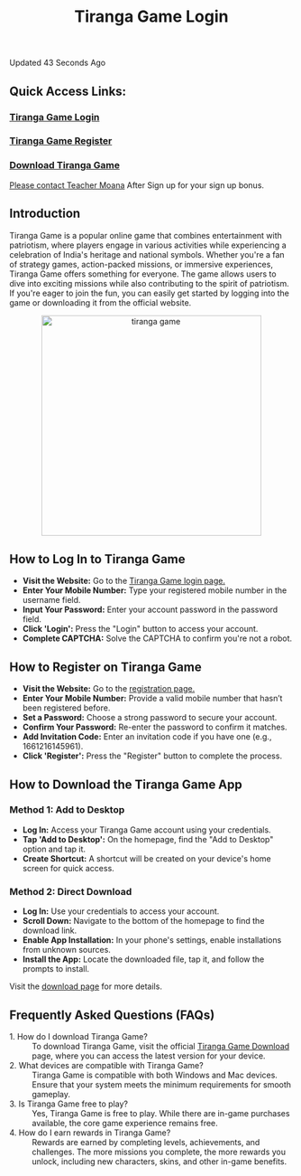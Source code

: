   <header>
        <h1>Tiranga Game Login</h1>
    </header>
<p>Updated 43 Seconds Ago</p>
   <section>
        <h2>Quick Access Links:</h2>
            <h3><a href="https://tiranga-game.one/login/" target="_blank">Tiranga Game Login</h3>
              <h3><a href="https://tiranga-game.one/register/" target="_blank">Tiranga Game Register</h3>
            <h3><a href="https://tiranga-game.one/download/" target="_blank">Download Tiranga Game</h3>

Please contact <a href="https://t.me/TeacherMoanaTiranga2ndAccount" target="_blank">Teacher Moana</a> After Sign up for your sign up bonus.
    </section>
    <section>
      <h2>Introduction</h2>
        <p>
            Tiranga Game is a popular online game that combines entertainment with patriotism, where players engage in various activities while experiencing a celebration of India's heritage and national symbols. Whether you're a fan of strategy games, action-packed missions, or immersive experiences, Tiranga Game offers something for everyone. The game allows users to dive into exciting missions while also contributing to the spirit of patriotism. If you're eager to join the fun, you can easily get started by logging into the game or downloading it from the official website.
            <section>
            <div style="text-align: center;">
  <img 
    src="https://login.tiranga-game.one/wp-content/uploads/2024/11/image-1.png" 
    alt="tiranga game" 
    style="width:390px; height:auto;">
</div>
</section>
        </p>
<section>
<section>
    <h2>How to Log In to Tiranga Game</h2>
    <ul>
        <li><strong>Visit the Website:</strong> Go to the <a href="https://tiranga-game.one/login/" target="_blank">Tiranga Game login page.</a></li>
        <li><strong>Enter Your Mobile Number:</strong> Type your registered mobile number in the username field.</li>
        <li><strong>Input Your Password:</strong> Enter your account password in the password field.</li>
        <li><strong>Click 'Login':</strong> Press the "Login" button to access your account.</li>
        <li><strong>Complete CAPTCHA:</strong> Solve the CAPTCHA to confirm you're not a robot.</li>
    </ul>
</section>

<section>
    <h2>How to Register on Tiranga Game</h2>
    <ul>
        <li><strong>Visit the Website:</strong> Go to the <a href="https://tiranga-game.one/register/" target="_blank">registration page.</a></li>
        <li><strong>Enter Your Mobile Number:</strong> Provide a valid mobile number that hasn’t been registered before.</li>
        <li><strong>Set a Password:</strong> Choose a strong password to secure your account.</li>
        <li><strong>Confirm Your Password:</strong> Re-enter the password to confirm it matches.</li>
        <li><strong>Add Invitation Code:</strong> Enter an invitation code if you have one (e.g., 1661216145961).</li>
        <li><strong>Click 'Register':</strong> Press the "Register" button to complete the process.</li>
    </ul>
</section>

<section>
    <h2>How to Download the Tiranga Game App</h2>
    <h3>Method 1: Add to Desktop</h3>
    <ul>
        <li><strong>Log In:</strong> Access your Tiranga Game account using your credentials.</li>
        <li><strong>Tap 'Add to Desktop':</strong> On the homepage, find the "Add to Desktop" option and tap it.</li>
        <li><strong>Create Shortcut:</strong> A shortcut will be created on your device's home screen for quick access.</li>
    </ul>
    <h3>Method 2: Direct Download</h3>
    <ul>
        <li><strong>Log In:</strong> Use your credentials to access your account.</li>
        <li><strong>Scroll Down:</strong> Navigate to the bottom of the homepage to find the download link.</li>
        <li><strong>Enable App Installation:</strong> In your phone's settings, enable installations from unknown sources.</li>
        <li><strong>Install the App:</strong> Locate the downloaded file, tap it, and follow the prompts to install.</li>
    </ul>
    <p>Visit the <a href="https://tiranga-game.one/download/" target="_blank">download page</a> for more details.</p>
</section>
<section>
        <h2>Frequently Asked Questions (FAQs)</h2>
        <dl>
            <dt>1. How do I download Tiranga Game?</dt>
            <dd>To download Tiranga Game, visit the official <a href="https://tiranga-game.one/download/" target="_blank">Tiranga Game Download</a> page, where you can access the latest version for your device.</dd>
    <dt>2. What devices are compatible with Tiranga Game?</dt>
           <dd>Tiranga Game is compatible with both Windows and Mac devices. Ensure that your system meets the minimum requirements for smooth gameplay.</dd>
            <dt>3. Is Tiranga Game free to play?</dt>
            <dd>Yes, Tiranga Game is free to play. While there are in-game purchases available, the core game experience remains free.</dd>
        <dt>4. How do I earn rewards in Tiranga Game?</dt>
            <dd>Rewards are earned by completing levels, achievements, and challenges. The more missions you complete, the more rewards you unlock, including new characters, skins, and other in-game benefits.</dd>
        </dl>
    </section>

